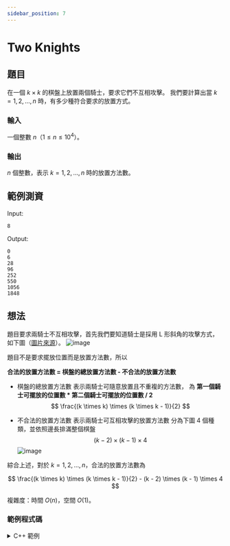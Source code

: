 ```yaml
---
sidebar_position: 7
---
```


Two Knights 
===

題目
---

在一個 $k × k$ 的棋盤上放置兩個騎士，要求它們不互相攻擊。
我們要計算出當 $k = 1, 2, ..., n$ 時，有多少種符合要求的放置方式。


### 輸入
一個整數 $n$（$1 \le n \le 10^4$）。

### 輸出
$n$ 個整數，表示 $k = 1, 2, ..., n$ 時的放置方法數。

範例測資
---

Input:
```
8
```
Output:
```
0
6
28
96
252
550
1056
1848
```

想法
---

題目要求兩騎士不互相攻擊，首先我們要知道騎士是採用 L 形斜角的攻擊方式，如下圖（[圖片來源](https://www.google.com/url?sa=i&url=http%3A%2F%2Fchiuinan.github.io%2Fgame%2Fgame%2Fintro%2Fch%2Fc41%2Fchess2%2Fchess_rule%2Fchess_rule.htm&psig=AOvVaw38InAo20FMMBlAEOGZxKji&ust=1712492990430000&source=images&cd=vfe&opi=89978449&ved=0CBIQjRxqFwoTCNDmq93LrYUDFQAAAAAdAAAAABAE)）。
![image](https://hackmd.io/_uploads/rJuDeTCJA.png)

題目不是要求擺放位置而是放置方法數，所以

**合法的放置方法數 = 棋盤的總放置方法數 - 不合法的放置方法數**

- 棋盤的總放置方法數
表示兩騎士可隨意放置且不重複的方法數，
為 **第一個騎士可擺放的位置數 * 第二個騎士可擺放的位置數 / 2**
$$
\frac{(k \times k) \times (k \times k - 1)}{2}
$$

- 不合法的放置方法數
表示兩騎士可互相攻擊的放置方法數
分為下圖 4 個種類，並依照邊長排滿整個棋盤
$$
(k - 2) \times (k - 1) \times 4
$$
![image](https://hackmd.io/_uploads/rJepQp0kR.png)

綜合上述，對於 $k = 1, 2, ..., n$，合法的放置方法數為

$$
\frac{(k \times k) \times (k \times k - 1)}{2} - (k - 2) \times (k - 1) \times 4
$$

複雜度：時間 $O(n)$，空間 $O(1)$。

### 範例程式碼
<details>
<summary>C++ 範例</summary>
```cpp
#include <bits/stdc++.h>
using namespace std;
int main(){
    unsigned long long n, k = 1;
    for (cin >> n; k <= n; ++k){
        cout << (k * k * (k * k - 1) / 2) - ((k - 2) * (k - 1) * 4) << '\n';
    }
}
```
</details>
